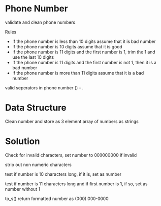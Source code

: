# Phone Number

validate and clean phone numbers

Rules

- If the phone number is less than 10 digits assume that it is bad number
- If the phone number is 10 digits assume that it is good
- If the phone number is 11 digits and the first number is 1, trim the 1 and use the last 10 digits
- If the phone number is 11 digits and the first number is not 1, then it is a bad number
- If the phone number is more than 11 digits assume that it is a bad number

valid seperators in phone number () - .

# Data Structure
Clean number and store as 3 element array of numbers as strings

# Solution

Check for invalid characters, set number to 000000000 if invalid

strip out non numeric characters

test if number is 10 characters long, if it is, set as number

test if number is 11 characters long and if first number is 1, if so, set as number without 1

to_s()
return formatted number as (000) 000-0000
